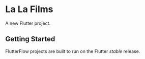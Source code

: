 # La La Films

A new Flutter project.

## Getting Started

FlutterFlow projects are built to run on the Flutter _stable_ release.

